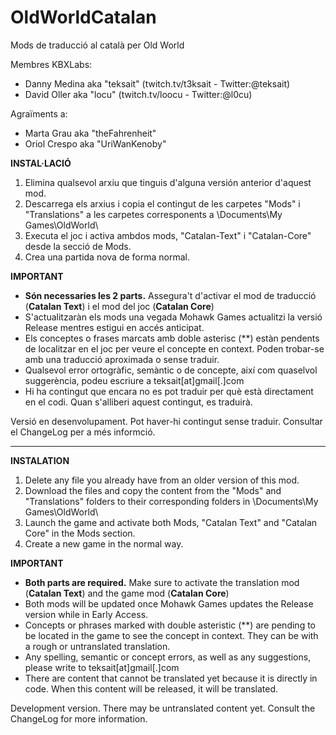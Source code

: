 # OldWorldCatalan

Mods de traducció al català per Old World

Membres KBXLabs:
- Danny Medina aka "teksait" (twitch.tv/t3ksait - Twitter:@teksait)
- David Oller aka "locu" (twitch.tv/loocu - Twitter:@l0cu)

Agraïments a:
- Marta Grau aka "theFahrenheit"
- Oriol Crespo aka "UriWanKenoby"

**INSTAL·LACIÓ**

1. Elimina qualsevol arxiu que tinguis d'alguna versión anterior d'aquest mod.
2. Descarrega els arxius i copia el contingut de les carpetes "Mods" i "Translations" a les carpetes corresponents a \Documents\My Games\OldWorld\
3. Executa el joc i activa ambdos mods, "Catalan-Text" i "Catalan-Core" desde la secció de Mods.
4. Crea una partida nova de forma normal.

**IMPORTANT**

- **Són necessaries les 2 parts.** Assegura't d'activar el mod de traducció (**Catalan Text**) i el mod del joc (**Catalan Core**)
- S'actualitzaràn els mods una vegada Mohawk Games actualitzi la versió Release mentres estigui en accés anticipat.
- Els conceptes o frases marcats amb doble asterisc (**) estàn pendents de localitzar en el joc per veure el concepte en context. Poden trobar-se amb una traducció aproximada o sense traduir.
- Qualsevol error ortogràfic, semàntic o de concepte, així com quaselvol suggerència, podeu escriure a teksait[at]gmail[.]com
- Hi ha contingut que encara no es pot traduir per què està directament en el codi. Quan s'alliberi aquest contingut, es traduirà.

Versió en desenvolupament. Pot haver-hi contingut sense traduir. Consultar el ChangeLog per a més informció.

---

**INSTALATION**

1. Delete any file you already have from an older version of this mod.
2. Download the files and copy the content from the "Mods" and "Translations" folders to their corresponding folders in \Documents\My Games\OldWorld\
3. Launch the game and activate both Mods, "Catalan Text" and "Catalan Core" in the Mods section.
4. Create a new game in the normal way.

**IMPORTANT**

- **Both parts are required.** Make sure to activate the translation mod (**Catalan Text**) and the game mod (**Catalan Core**)
- Both mods will be updated once Mohawk Games updates the Release version while in Early Access.
- Concepts or phrases marked with double asteristic (**) are pending to be located in the game to see the concept in context. They can be with a rough or untranslated translation.
- Any spelling, semantic or concept errors, as well as any suggestions, please write to teksait[at]gmail[.]com
- There are content that cannot be translated yet because it is directly in code. When this content will be released, it will be translated.

Development version. There may be untranslated content yet. Consult the ChangeLog for more information.